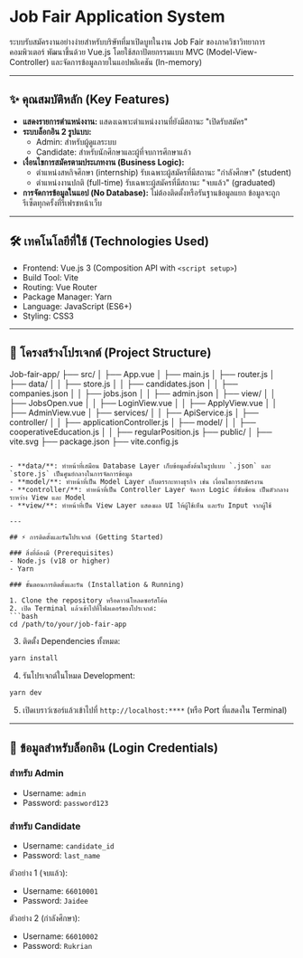 # Job Fair Application System

ระบบรับสมัครงานอย่างง่ายสำหรับบริษัทที่มาเปิดบูทในงาน Job Fair ของภาควิชาวิทยาการคอมพิวเตอร์ พัฒนาขึ้นด้วย Vue.js โดยใช้สถาปัตยกรรมแบบ MVC (Model-View-Controller) และจัดการข้อมูลภายในแอปพลิเคชัน (In-memory)

---

## ✨ คุณสมบัติหลัก (Key Features)

- **แสดงรายการตำแหน่งงาน:** แสดงเฉพาะตำแหน่งงานที่ยังมีสถานะ "เปิดรับสมัคร"
- **ระบบล็อกอิน 2 รูปแบบ:**
  - Admin: สำหรับผู้ดูแลระบบ
  - Candidate: สำหรับนักศึกษาและผู้ที่จบการศึกษาแล้ว
- **เงื่อนไขการสมัครตามประเภทงาน (Business Logic):**
  - ตำแหน่งสหกิจศึกษา (internship) รับเฉพาะผู้สมัครที่มีสถานะ "กำลังศึกษา" (student)
  - ตำแหน่งงานปกติ (full-time) รับเฉพาะผู้สมัครที่มีสถานะ "จบแล้ว" (graduated)
- **การจัดการข้อมูลในแอป (No Database):** ไม่ต้องติดตั้งหรือรันฐานข้อมูลแยก ข้อมูลจะถูกรีเซ็ตทุกครั้งที่รีเฟรชหน้าเว็บ

---

## 🛠️ เทคโนโลยีที่ใช้ (Technologies Used)

- Frontend: Vue.js 3 (Composition API with `<script setup>`)
- Build Tool: Vite
- Routing: Vue Router
- Package Manager: Yarn
- Language: JavaScript (ES6+)
- Styling: CSS3

---

## 📂 โครงสร้างโปรเจกต์ (Project Structure)

Job-fair-app/
├── src/
│   ├── App.vue
│   ├── main.js
│   ├── router.js
│   ├── data/
│   │   ├── store.js
│   │   ├── candidates.json
│   │   ├── companies.json
│   │   ├── jobs.json
│   │   ├── admin.json
│   ├── view/
│   │   ├── JobsOpen.vue
│   │   ├── LoginView.vue
│   │   ├── ApplyView.vue
│   │   ├── AdminView.vue
│   ├── services/
│   │   ├── ApiService.js
│   ├── controller/
│   │   ├── applicationController.js
│   ├── model/
│   │   ├── cooperativeEducation.js
│   │   ├── regularPosition.js
├── public/
│   ├── vite.svg
├── package.json
├── vite.config.js
```

- **data/**: ทำหน้าที่เสมือน Database Layer เก็บข้อมูลตั้งต้นในรูปแบบ `.json` และ `store.js` เป็นศูนย์กลางในการจัดการข้อมูล
- **model/**: ทำหน้าที่เป็น Model Layer เก็บตรรกะทางธุรกิจ เช่น เงื่อนไขการสมัครงาน
- **controller/**: ทำหน้าที่เป็น Controller Layer จัดการ Logic ที่ซับซ้อน เป็นตัวกลางระหว่าง View และ Model
- **view/**: ทำหน้าที่เป็น View Layer แสดงผล UI ให้ผู้ใช้เห็น และรับ Input จากผู้ใช้

---

## ⚡️ การติดตั้งและรันโปรเจกต์ (Getting Started)

### สิ่งที่ต้องมี (Prerequisites)
- Node.js (v18 or higher)
- Yarn

### ขั้นตอนการติดตั้งและรัน (Installation & Running)

1. Clone the repository หรือดาวน์โหลดซอร์สโค้ด
2. เปิด Terminal แล้วเข้าไปที่โฟลเดอร์ของโปรเจกต์:
```bash
cd /path/to/your/job-fair-app
```
3. ติดตั้ง Dependencies ทั้งหมด:
```bash
yarn install
```
4. รันโปรเจกต์ในโหมด Development:
```bash
yarn dev
```
5. เปิดเบราว์เซอร์แล้วเข้าไปที่ `http://localhost:****` (หรือ Port ที่แสดงใน Terminal)

---

## 🔑 ข้อมูลสำหรับล็อกอิน (Login Credentials)

### สำหรับ Admin
- Username: `admin`
- Password: `password123`

### สำหรับ Candidate
- Username: `candidate_id`
- Password: `last_name`

ตัวอย่าง 1 (จบแล้ว):
- Username: `66010001`
- Password: `Jaidee`

ตัวอย่าง 2 (กำลังศึกษา):
- Username: `66010002`
- Password: `Rukrian`

